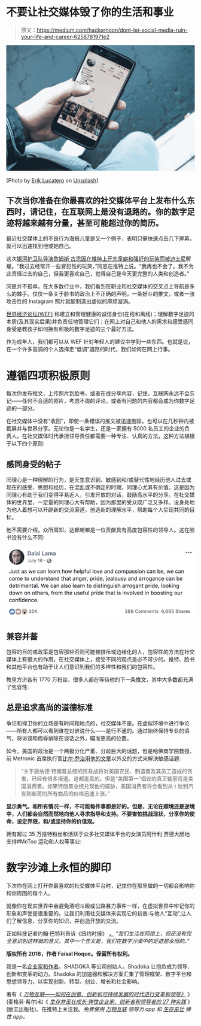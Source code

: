 # 不要让社交媒体毁了你的生活和事业

> 原文：<https://medium.com/hackernoon/dont-let-social-media-ruin-your-life-and-career-6258781971e2>

![](img/00d24e96f059434df91e75d04d1c0e44.png)

[Photo by [Erik Lucatero](https://unsplash.com/photos/UrhMJ6kfKlo?utm_source=unsplash&utm_medium=referral&utm_content=creditCopyText) on [Unsplash](https://unsplash.com/search/photos/social-media?utm_source=unsplash&utm_medium=referral&utm_content=creditCopyText)]

## 下次当你准备在你最喜欢的社交媒体平台上发布什么东西时，请记住，在互联网上是没有退路的。你的数字足迹将越来越有分量，甚至可能超过你的简历。

最近社交媒体上的不良行为海报儿童是又一个例子，表明只需快速点击几下屏幕，就可以迅速找到他或她自己。

这次[银河护卫队导演詹姆斯·古恩因在推特上开恋童癖和强奸的玩笑而被迪士尼](https://www.nytimes.com/2018/07/20/business/media/james-gunn-fired-offensive-tweets.html?smtyp=cur&smid=tw-nytimesbusiness)解雇。“我过去经常开一些冒犯性的玩笑，”冈恩在推特上说。“我再也不会了。我不为此责怪过去的自己，但我更喜欢自己，觉得自己是今天更完整的人类和创造者。”

冈恩并不孤单。在大多数行业中，我们看到在职业和社交媒体的交叉点上导航是多么的棘手。仅仅一条关于脸书的政治上不正确的声明，一条好斗的推文，或者一张攻击性的 Instagram 照片就能制造出虚拟的麻烦漩涡。

[世界经济论坛(WEF)](https://twitter.com/wef/status/1021824928897740801) 称建立和管理健康的诚信身份(在线和离线)；理解数字足迹的本质(及其现实后果)并负责任地管理它们；在网上对自己和他人的需求和感受感同身受是教孩子如何拥有积极的数字足迹的三个最好方法。

作为成年人，我们都可以从 WEF 针对年轻人的建议中学到一些东西。也就是说，在一个许多高调的个人选择走“低调”道路的时代，我们如何在网上行事。

# **遵循四项积极原则**

每次你发布推文，上传照片到脸书，或者在线分享内容，记住，互联网永远不会忘记——任何不合适的照片，考虑不周的评论，或者有问题的内容都会成为你数字足迹的一部分。

在社交媒体中没有“收回”，即使一条错误的推文被迅速删除，也可以在几秒钟内被截屏并与世界分享。无论你是一名学生，还是一家拥有 5000 名员工的企业的负责人，在社交媒体时代承担领导责任都需要一种专注、认真的方法，这种方法植根于以下四个原则:

## **感同身受的帖子**

同理心是一种理解的行为，是天生意识到、敏感到和/或替代性地经历他人过去或现在的感受、思想和经历，在混乱或不确定的时期，同理心尤其有价值。这是因为同理心有助于我们变得平易近人，引发开放的对话，鼓励高水平的分享。在社交媒体的世界里，一定量的同理心大有帮助，因为那里的受众既广泛又多样。设身处地为他人着想可以开辟新的交流渠道，创造新的理解水平，帮助每个人实现共同的目标。

他不需要介绍，众所周知，达赖喇嘛是一位贡献具有高度包容性的领导人。这在脸书没有什么不同:

![](img/1f8fb04043dd3b3ed6a825ae6a03ad39.png)

## **兼容并蓄**

包容的目的或政策是包容那些否则可能被排斥或边缘化的人，包容性的方法在社交媒体上有很大的作用，在社交媒体上，接受不同的观点是必不可少的。推特、脸书和其他平台也有助于让人们意识到我们的多样性和我们的包容性。

教皇方济各有 1770 万粉丝，很多人都在等待他的下一条推文，其中大多数都充满了包容性:

## **总是追求高尚的道德标准**

争论和捍卫你的立场是有时间和地点的，社交媒体不是。在虚拟环境中进行争论——所有人都可以看到谁在对谁说什么——是行不通的。通过始终保持专业的语气，将诽谤和侮辱排除在谈话之外，瞄准更高的位置。

如今，美国的政治是一个两极分化严重、分歧巨大的话题，但是哈佛商学院教授、前 Metronic 首席执行官[比尔·乔治用他的文章](https://www.linkedin.com/pulse/real-losers-trumps-trade-wars-american-consumers-bill-george/)以外交的方式来解决敏感话题:

> “关于唐纳德·特朗普总统的贸易战将对美国农民、制造商及其员工造成的伤害，已经有很多报道。这都是真的。但是“美国第一”倡议的真正输家将是美国消费者。如果特朗普总统兑现他的威胁，美国消费者将会看到从 t 恤到汽车到新房的所有商品的价格迅速上涨。”

**显示勇气。和所有情况一样，不可能每件事都是好的。但是，无论在顺境还是逆境中，人们都会自然而然地向他人寻求指导和支持。不要害怕挑战现状，分享你的使命，设定界限，和/或坚持你的价值观。**

拥有超过 35 万推特粉丝和活跃于众多社交媒体平台的女演员阿什利·贾德大胆地支持#MeToo 运动和人权等事业:

# **数字沙滩上永恒的脚印**

下次你在网上打开你最喜欢的社交媒体平台时，记住你在那里做的一切都会影响你和你周围的每个人。

就像你在现实世界中会避免酒吧斗殴或公路暴力事件一样，在虚拟世界中牢记你的形象和声誉是很重要的。让我们利用社交媒体来实现它的初衷:与他人“互动”,让人们了解信息，分享你的知识，并创造开放的交流。

正如科技记者约翰·巴特利告诉《纽约时报》 [*，*](https://www.nytimes.com/2006/06/12/technology/12link.html) *“我们生活在网络上，但还没有完全意识到这样做的意义。其中一个含义是，我们在数字沙漠中的足迹是永恒的。”*

**版权所有 2018，作者 Faisal Hoque。保留所有权利。**

我是一名[企业家和作者](http://faisalhoque.com/speaking/)。SHADOKA 等公司创始人。Shadoka 让抱负成为领导、创新和变革的动力。Shadoka 的加速器和解决方案汇集了管理框架、数字平台和思想领导力，以实现创新、转型、创业、增长和社会影响。

著有《 [*万物互联——如何在创意、创新和可持续发展的时代进行变革和领导》*](http://www.amazon.com/Everything-Connects-Creativity-Innovation-Sustainability/dp/0071830758/ref=sr_1_1?ie=UTF8&qid=1376488798&sr=8-1&keywords=everything+connects%2Bfaisal+hoque) 》(麦格劳·希尔)和《 [*生存并茁壮成长:弹性企业家、创新者和领导者的 27 种实践*](http://survivetothrive.pub/) 》(励志出版社)。在推特上关注我。*免费使用* [*万物互联*](http://app.everythingconnectsthebook.com/login.php) *领导力 app 和* [*生存茁壮*](http://app.survivetothrive.pub/login.php) *弹性 app。*